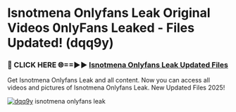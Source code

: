 # Isnotmena Onlyfans Leak Original Videos 0nlyFans Leaked - Files Updated! (dqq9y)

<h3>🔴 CLICK HERE 🌐==►► <a href="https://tinyurl.com/x26r9saj" rel="nofollow">Isnotmena Onlyfans Leak Updated Files</a></h3>

Get Isnotmena Onlyfans Leak and all content. Now you can access all videos and pictures of Isnotmena Onlyfans Leak. New Updated Files 2025!

[![dqq9y](https://i.imgur.com/LkgZPqh.gif)](https://tinyurl.com/x26r9saj)
isnotmena onlyfans leak